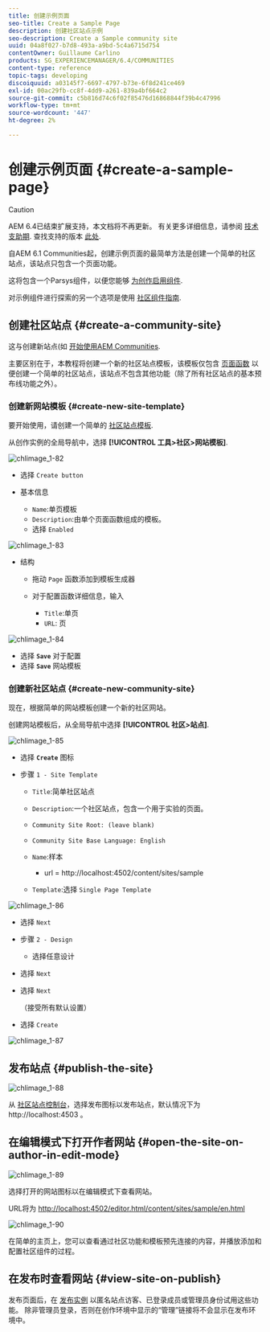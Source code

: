 ```yaml
---
title: 创建示例页面
seo-title: Create a Sample Page
description: 创建社区站点示例
seo-description: Create a Sample community site
uuid: 04a8f027-b7d8-493a-a9bd-5c4a6715d754
contentOwner: Guillaume Carlino
products: SG_EXPERIENCEMANAGER/6.4/COMMUNITIES
content-type: reference
topic-tags: developing
discoiquuid: a03145f7-6697-4797-b73e-6f8d241ce469
exl-id: 00ac29fb-cc8f-4dd9-a261-839a4bf664c2
source-git-commit: c5b816d74c6f02f85476d16868844f39b4c47996
workflow-type: tm+mt
source-wordcount: '447'
ht-degree: 2%

---
```


# 创建示例页面 {#create-a-sample-page}

>[!CAUTION]
>
>AEM 6.4已结束扩展支持，本文档将不再更新。 有关更多详细信息，请参阅 [技术支助期](https://helpx.adobe.com/cn/support/programs/eol-matrix.html). 查找支持的版本 [此处](https://experienceleague.adobe.com/docs/).

自AEM 6.1 Communities起，创建示例页面的最简单方法是创建一个简单的社区站点，该站点只包含一个页面功能。

这将包含一个Parsys组件，以便您能够 [为创作启用组件](basics.md#accessing-communities-components).

对示例组件进行探索的另一个选项是使用 [社区组件指南](components-guide.md).

## 创建社区站点 {#create-a-community-site}

这与创建新站点(如 [开始使用AEM Communities](getting-started.md).

主要区别在于，本教程将创建一个新的社区站点模板，该模板仅包含 [页面函数](functions.md#page-function) 以便创建一个简单的社区站点，该站点不包含其他功能（除了所有社区站点的基本预布线功能之外）。

### 创建新网站模板 {#create-new-site-template}

要开始使用，请创建一个简单的 [社区站点模板](sites.md).

从创作实例的全局导航中，选择 **[!UICONTROL 工具>社区>网站模板]**.

![chlimage_1-82](assets/chlimage_1-82.png)

* 选择 `Create button`
* 基本信息

   * `Name`:单页模板
   * `Description`:由单个页面函数组成的模板。
   * 选择 `Enabled`

![chlimage_1-83](assets/chlimage_1-83.png)

* 结构

   * 拖动 `Page` 函数添加到模板生成器
   * 对于配置函数详细信息，输入

      * `Title`:单页
      * `URL`: 页

![chlimage_1-84](assets/chlimage_1-84.png)

* 选择 **`Save`** 对于配置
* 选择 **`Save`** 网站模板

### 创建新社区站点 {#create-new-community-site}

现在，根据简单的网站模板创建一个新的社区网站。

创建网站模板后，从全局导航中选择 **[!UICONTROL 社区>站点]**.

![chlimage_1-85](assets/chlimage_1-85.png)

* 选择 **`Create`** 图标

* 步骤 `1 - Site Template`

   * `Title`:简单社区站点
   * `Description`:一个社区站点，包含一个用于实验的页面。
   * `Community Site Root: (leave blank)`
   * `Community Site Base Language: English`
   * `Name`:样本

      * url = http://localhost:4502/content/sites/sample
   * `Template`:选择 `Single Page Template`


![chlimage_1-86](assets/chlimage_1-86.png)

* 选择 `Next`
* 步骤 `2 - Design`

   * 选择任意设计

* 选择 `Next`
* 选择 `Next`

   （接受所有默认设置）

* 选择 `Create`

![chlimage_1-87](assets/chlimage_1-87.png)

## 发布站点 {#publish-the-site}

![chlimage_1-88](assets/chlimage_1-88.png)

从 [社区站点控制台](sites-console.md)，选择发布图标以发布站点，默认情况下为http://localhost:4503 。

## 在编辑模式下打开作者网站 {#open-the-site-on-author-in-edit-mode}

![chlimage_1-89](assets/chlimage_1-89.png)

选择打开的网站图标以在编辑模式下查看网站。

URL将为 [http://localhost:4502/editor.html/content/sites/sample/en.html](http://localhost:4502/editor.html/content/sites/sample/en.html)

![chlimage_1-90](assets/chlimage_1-90.png)

在简单的主页上，您可以查看通过社区功能和模板预先连接的内容，并播放添加和配置社区组件的过程。

## 在发布时查看网站 {#view-site-on-publish}

发布页面后，在 [发布实例](http://localhost:4503/content/sites/sample/en.html) 以匿名站点访客、已登录成员或管理员身份试用这些功能。 除非管理员登录，否则在创作环境中显示的“管理”链接将不会显示在发布环境中。
